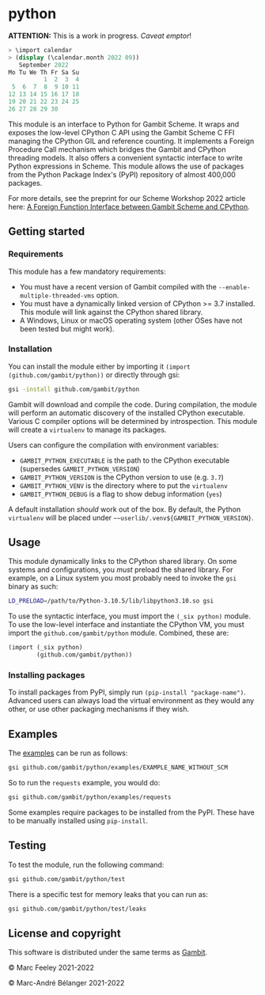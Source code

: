 # python
**ATTENTION:** This is a work in progress. _Caveat emptor_!

``` scheme
> \import calendar
> (display (\calendar.month 2022 09))
   September 2022
Mo Tu We Th Fr Sa Su
          1  2  3  4
 5  6  7  8  9 10 11
12 13 14 15 16 17 18
19 20 21 22 23 24 25
26 27 28 29 30
```

This module is an interface to Python for Gambit Scheme. It wraps and exposes
the low-level CPython C API using the Gambit Scheme C FFI managing the CPython
GIL and reference counting. It implements a Foreign Procedure Call mechanism
which bridges the Gambit and CPython threading models. It also offers a
convenient syntactic interface to write Python expressions in Scheme. This
module allows the use of packages from the Python Package Index's (PyPI)
repository of almost 400,000 packages.

For more details, see the preprint for our Scheme Workshop 2022 article here: [A
Foreign Function Interface between Gambit Scheme and
CPython](https://andykeep.com/SchemeWorkshop2022/scheme2022-final22.pdf).

## Getting started

### Requirements
This module has a few mandatory requirements:

- You must have a recent version of Gambit compiled with the
  `--enable-multiple-threaded-vms` option.
- You must have a dynamically linked version of CPython >= 3.7 installed. This
  module will link against the CPython shared library.
- A Windows, Linux or macOS operating system (other OSes have not been tested but
  might work).

### Installation
You can install the module either by importing it `(import
(github.com/gambit/python))` or directly through gsi:

``` sh
gsi -install github.com/gambit/python
```

Gambit will download and compile the code. During compilation, the module will
perform an automatic discovery of the installed CPython executable. Various C
compiler options will be determined by introspection. This module will create a
`virtualenv` to manage its packages.

Users can configure the compilation with environment variables:

- `GAMBIT_PYTHON_EXECUTABLE` is the path to the CPython executable (supersedes `GAMBIT_PYTHON_VERSION`)
- `GAMBIT_PYTHON_VERSION` is the CPython version to use (e.g. `3.7`)
- `GAMBIT_PYTHON_VENV` is the directory where to put the `virtualenv`
- `GAMBIT_PYTHON_DEBUG` is a flag to show debug information (`yes`)

A default installation _should_ work out of the box. By default, the Python
`virtualenv` will be placed under `~~userlib/.venv${GAMBIT_PYTHON_VERSION}`.

## Usage

This module dynamically links to the CPython shared library. On some systems and
configurations, you _must_ preload the shared library. For example, on a Linux
system you most probably need to invoke the `gsi` binary as such:

``` sh
LD_PRELOAD=/path/to/Python-3.10.5/lib/libpython3.10.so gsi
```

To use the syntactic interface, you must import the `(_six python)` module. To
use the low-level interface and instantiate the CPython VM, you must import the
`github.com/gambit/python` module. Combined, these are:

``` scheme
(import (_six python)
        (github.com/gambit/python))
```

### Installing packages

To install packages from PyPI, simply run `(pip-install "package-name")`.
Advanced users can always load the virtual environment as they would any other,
or use other packaging mechanisms if they wish.

## Examples

The [examples](examples/) can be run as follows:

``` sh
gsi github.com/gambit/python/examples/EXAMPLE_NAME_WITHOUT_SCM
```

So to run the `requests` example, you would do:

``` sh
gsi github.com/gambit/python/examples/requests
```

Some examples require packages to be installed from the PyPI. These have to be
manually installed using `pip-install`.

## Testing

To test the module, run the following command:

``` sh
gsi github.com/gambit/python/test
```

There is a specific test for memory leaks that you can run as:

``` sh
gsi github.com/gambit/python/test/leaks
```


## License and copyright

This software is distributed under the same terms as
[Gambit](https://github.com/gambit/gambit).

&copy; Marc Feeley 2021-2022

&copy; Marc-André Bélanger 2021-2022
